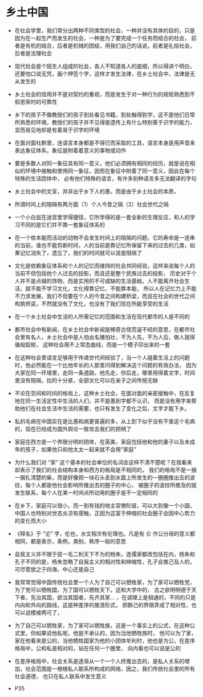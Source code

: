 # 乡土中国


* 在社会学里，我们常分出两种不同类型的社会，一种并没有具体的目的，只是因为在一起生产而发生的社会，一种是为了要完成一个任务而结合的社会，
前者是有机的结合，后者是机械的团结，用我们自己的话说，前者是礼俗社会，后者是法理社会

* 现代社会是个陌生人组成的社会，各人不知道各人的底细，所以得讲个明白，还要怕口说无凭，画个押签个字，这样才发生法律，在乡土社会中，法律是无从发生的

* 乡土社会的信用并不是对契约的重视，而是发生于对一种行为的规矩熟悉到不假思索时的可靠性

* 乡下的孩子不像教授们的孩子到处看见书籍，到处触得到字，这不是他们日常所熟悉的环境，教授们的孩子并不见得是遗传上有什么特别善于识字的能力，
显而易见地却是有着易于识字的环境

* 在面对面社群里，连语言本身都是不得已而采取的工具，语言本身是用声音来表达象征体系，象征是附着着意义的事物或动作

* 要是多数人对同一象征具有同一意义，他们必须拥有相同的经历，就是说在相似的环境中接触和使用同一象征，因而在象征中附着了同一意义，因此在每个特殊的生活团体中，
必有他们特殊的语言，有许多别种语言多无法翻译的字句

* 乡土社会中的文盲，并非出于乡下人的愚，而是由于乡土社会的本质，

* 所谓时间上的阻隔有两方面（1）个人今昔之隔（2）社会世代之隔

* 一个小白鼠在迷宫里学得捷径，它所学得的是一套全新的生理反应，和人的学习不同的是它们并不靠一套象征体系的

* 在一个依本能而活动的动物不会发生时间上的阻隔的问题，它的寿命是一连串的当前，谁也不能剪断时间，人的当前是靠记忆所保留下来的过去的几类，如果记忆消失了，遗忘了，我们的时间就可以说是阻隔了

* 文化是依赖象征体系和个人的记忆而维持的社会共同经验，这样来说每个人的当前不但包括他个人过去的投影，而且还是整个民族过去的投影，
历史对于个人并不是点缀的饰物，而是实用的不可或缺的生活基础，人不能离开社会生活，就不能不学习文化，文化得靠记忆，不能靠本能，
所以人在记忆力上不能不力求发展，我们不但要在个人的今昔之间构建桥梁，而且在社会的世代之间构筑桥梁，不然就没有了文化，也没有了我们现在所能享受的生活

* 在一个乡土社会中生活的人所需记忆的范围和生活在现代都市的人是不同的

* 都市社会中有新闻，在乡土社会中新闻是稀奇古怪荒诞不经的意思，在都市社会里有名人，乡土社会中是人怕出名猪怕壮，不为人先，不为人后，做人就得循规蹈矩，
 这种社会用不上常态曲线，而是一个模子印出来的一套
 
 * 在这种社会里语言足够用于传递世代间经验了，当一个人碰着生活上的问题时，他必然能在一个比他年长的人那里问得到解决这个问题的有效办法，
 因为大家在同一环境里，走同一条道路，他先走，你后走，哪里用得着文字，时间里没有阻隔，拉的十分紧，全部文化可以在亲子之间传授无缺
 
 * 不论在空间和时间的格局上，这种乡土社会，在面对面的亲密接触中，在反复地在同一生活定性中生活的人们，并不是愚到字都不认识，
 而是没有用字来帮助他们在社会生活中生活的需要，也只有发生了变化之后，文字才能下乡。
 
 * 私的毛病在中国实在是比愚和病更普遍的多，从上到下似乎没有不害这个毛病的，现在已经成为国外舆论一致攻击我们的把柄了
 
 * 家庭在西方是一个界限分明的团体，在英美，家庭包括他和他的妻子以及未成年的孩子，如果他只和他太太一起来就不会用“家庭”
 
 * 为什么我们对 “家” 这个基本的社会单位的名词会这样不清不楚呢？在我看来却表示了我们的社会结构本身和西方的格局是不相同的，
 我们的格局不是一捆一捆扎清楚的柴，而是好像把一块石头丢到水面上所发生的一圈圈推出去的波纹，每个人都是他社会影响所推出去的圈子的中心，
 被圈子的波纹所推及的就发生联系，每个人在某一时间点所动用的圈子是不一定相同的
 
 * 在乡下，家庭可以很小，而一到有钱的地主官僚阶层，可以大到像一个小国，中国人也特别对世态炎凉有感触，正因为这富于伸缩的社会圈子会因中心势力的变化而大小
 
 * 《释名》于 “沦” 字，伦也，水文相次有伦理也。凡是有 仑 作公分母的意义都相同，都是表示，条例，类别，秩序一般的意思
 
 * 自我主义并不限于拔一毛二利天下不为的杨朱，连儒家都改包括在内，杨朱和孔子不同的是，杨朱忽略了自我主义的相对性和伸缩性，孔子会推己及人的，
 可尽管放之于四海，中心还是自己
 
 * 我常常觉得中国传统社会里一个人为了自己可以牺牲家，为了家可以牺牲党，为了党可以牺牲国，为了国可以牺牲天下。这和大学中的，
 古之欲明明德于天下者，先治其国，欲治其国者，先齐其家... ，在调理上是相通的，不同的只是内向和外向的路线，这是种差序的推浪形式，
 把群己的界限弄成了相对性，也可以说模棱两可了，
 
 * 为了自己可以牺牲家，为了家可以牺牲族，这是一个事实上的公式，在这种公式里，你如果说他私呢，他是不承认的，因为当他牺牲族时，
 他可以为了家，家在他看来是公的，当他牺牲国家为他的小团体牟利时，他也是为公，在差序格局中，公和私是相对的，站在任何一个圈里，
 向内看也可以说是公的
 
 * 在差序格局中，社会关系是逐渐从一个一个人终推出去的，是私人关系的增加，社会范围是一根根私人联系所构成的网络，因之，我们传统社会里的所有社会道德，
 也只在私人联系中发生意义
 
 * P35 
 
 
 
 
 
 
 
 
 
 
 
 
 
 
 
 
 